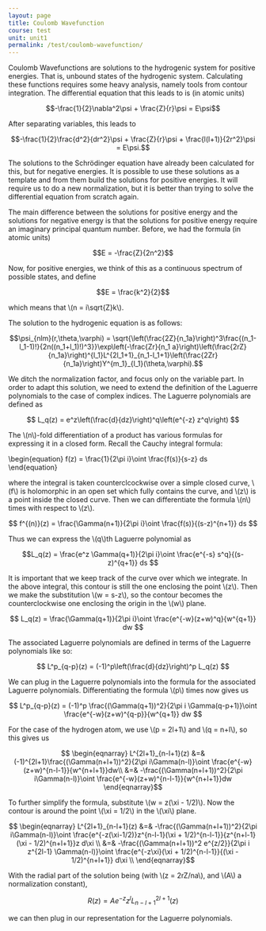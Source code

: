 ```yaml
---
layout: page
title: Coulomb Wavefunction
course: test
unit: unit1
permalink: /test/coulomb-wavefunction/
---
```


Coulomb Wavefunctions are solutions to the hydrogenic system for positive energies. That is, unbound states of the hydrogenic system. Calculating these functions requires some heavy analysis, namely tools from contour integration. The differential equation that this leads to is (in atomic units)

$$-\frac{1}{2}\nabla^2\psi + \frac{Z}{r}\psi = E\psi$$

After separating variables, this leads to 

$$-\frac{1}{2}\frac{d^2}{dr^2}\psi + \frac{Z}{r}\psi + \frac{l(l+1)}{2r^2}\psi = E\psi.$$

The solutions to the Schrödinger equation have already been calculated for this, but for negative energies. It is possible to use these solutions as a template and from them build the solutions for positive energies. It will require us to do a new normalization, but it is better than trying to solve the differential equation from scratch again. 

The main difference between the solutions for positive energy and the solutions for negative energy is that the solutions for positive energy require an imaginary principal quantum number. Before, we had the formula (in atomic units)

$$E = -\frac{Z}{2n^2}$$

Now, for positive energies, we think of this as a continuous spectrum of possible states, and define 

$$E = \frac{k^2}{2}$$

which means that \\(n = i\sqrt{Z}k\\). 

The solution to the hydrogenic equation is as follows: 

$$\psi_{nlm}(r,\theta,\varphi) = \sqrt{\left(\frac{2Z}{n_1a}\right)^3\frac{(n_1-l_1-1)!}{2n((n_1+l_1)!)^3}}\exp\left(-\frac{Zr}{n_1 a}\right)\left(\frac{2rZ}{n_1a}\right)^{l_1}L^{2l_1+1}_{n_1-l_1+1}\left(\frac{2Zr}{n_1a}\right)Y^{m_1}_{l_1}(\theta,\varphi).$$

We ditch the normalization factor, and focus only on the variable part. In order to adapt this solution, we need to extend the definition of the Laguerre polynomials to the case of complex indices. The Laguerre polynomials are defined as

$$ L_q(z) = e^z\left(\frac{d}{dz}\right)^q\left(e^{-z} z^q\right) $$

The \\(n\\)-fold differentiation of a product has various formulas for expressing it in a closed form. Recall the Cauchy integral formula:

\begin{equation}
f(z) = \frac{1}{2\pi i}\oint \frac{f(s)}{s-z} ds
\end{equation}

where the integral is taken counterclcockwise over a simple closed curve, \\(f\\) is holomorphic in an open set which fully contains the curve, and \\(z\\) is a point inside the closed curve. Then we can differentiate the formula \\(n\\) times with respect to \\(z\\).

$$ f^{(n)}(z) = \frac{\Gamma(n+1)}{2\pi i}\oint \frac{f(s)}{(s-z)^{n+1}} ds $$

Thus we can express the \\(q\\)th Laguerre polynomial as 

$$L_q(z) = \frac{e^z \Gamma(q+1)}{2\pi i}\oint \frac{e^{-s} s^q}{(s-z)^{q+1}} ds $$

It is important that we keep track of the curve over which we integrate. In the above integral, this contour is still the one enclosing the point \\(z\\).  Then we make the substitution \\(w = s-z\\), so the contour becomes the counterclockwise one enclosing the origin in the \\(w\\) plane.

$$ L_q(z) = \frac{\Gamma(q+1)}{2\pi i}\oint \frac{e^{-w}(z+w)^q}{w^{q+1}} dw $$

The associated Laguerre polynomials are defined in terms of the Laguerre polynomials like so:

$$ L^p_{q-p}(z) = (-1)^p\left(\frac{d}{dz}\right)^p L_q(z) $$

We can plug in the Laguerre polynomials into the formula for the associated Laguerre polynomials. Differentiating the formula \\(p\\) times now gives us

$$ L^p_{q-p}(z) = (-1)^p \frac{(\Gamma(q+1))^2}{2\pi i \Gamma(q-p+1)}\oint \frac{e^{-w}(z+w)^{q-p}}{w^{q+1}} dw $$

For the case of the hydrogen atom, we use \\(p = 2l+1\\) and \\(q = n+l\\), so this gives us 

$$ \begin{eqnarray}
L^{2l+1}_{n-l+1}(z) &=& (-1)^{2l+1}\frac{(\Gamma(n+l+1))^2}{2\pi i\Gamma(n-l)}\oint \frac{e^{-w}(z+w)^{n-l-1}}{w^{n+l+1}}dw\\
&=& -\frac{(\Gamma(n+l+1))^2}{2\pi i\Gamma(n-l)}\oint \frac{e^{-w}(z+w)^{n-l-1}}{w^{n+l+1}}dw
\end{eqnarray}$$

To further simplify the formula, substitute \\(w = z(\xi - 1/2)\\). Now the contour is around the point \\(\xi = 1/2\\) in the \\(\xi\\) plane. 

$$ \begin{eqnarray}
L^{2l+1}_{n-l+1}(z) &=& -\frac{(\Gamma(n+l+1))^2}{2\pi i\Gamma(n-l)}\oint \frac{e^{-z(\xi-1/2)}z^{n-l-1}(\xi + 1/2)^{n-l-1}}{z^{n+l-1}(\xi - 1/2)^{n+l+1}}z d\xi \\ 
&=& -\frac{(\Gamma(n+l+1))^2 e^{z/2}}{2\pi i z^{2l-1} \Gamma(n-l)}\oint \frac{e^{-z\xi}(\xi + 1/2)^{n-l-1}}{(\xi - 1/2)^{n+l+1}} d\xi \\ 
\end{eqnarray}$$

With the radial part of the solution being (with \\(z = 2rZ/na\\), and \\(A\\) a normalization constant),

$$R(z) = Ae^{-z} z^l L^{2l+1}_{n-l+1}(z)$$

we can then plug in our representation for the Laguerre polynomials. 

